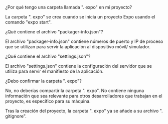¿Por qué tengo una carpeta llamada ". expo" en mi proyecto?

La carpeta ". expo" se crea cuando se inicia un proyecto Expo usando el comando "expo start".

¿Qué contiene el archivo "packager-info.json"?

El archivo "packager-info.json" contiene números de puerto y IP de proceso que se utilizan para servir la aplicación al dispositivo móvil/ simulador.

¿Qué contiene el archivo "settings.json"?

El archivo "settings.json" contiene la configuración del servidor que se utiliza para servir el manifiesto de la aplicación.

¿Debo confirmar la carpeta ". expo"?

No, no deberías compartir la carpeta ". expo". No contiene ninguna información que sea relevante para otros desarrolladores que trabajan en el proyecto, es específico para su máquina.

Tras la creación del proyecto, la carpeta ". expo" ya se añade a su archivo ". gitignore".
